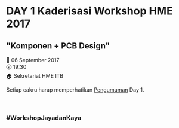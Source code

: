 # DAY 1 Kaderisasi Workshop HME 2017

## "Komponen + PCB Design"


:date:  06 September 2017 <br>
:clock730:  19:30 <br>
:house:  Sekretariat HME ITB <br>


Setiap cakru harap memperhatikan [Pengumuman](https://github.com/WShme2017/kaderisasiWS/blob/master/Season%201/Day%201/Pengumuman.md) Day 1.
<br> <br> <br>
### #WorkshopJayadanKaya
